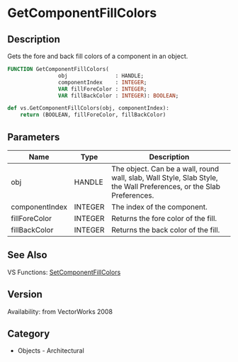 # GetComponentFillColors

## Description
Gets the fore and back fill colors of a component in an object.

```pascal
FUNCTION GetComponentFillColors(
				obj               : HANDLE;
				componentIndex    : INTEGER;
				VAR fillForeColor : INTEGER;
				VAR fillBackColor : INTEGER): BOOLEAN;
```

```python
def vs.GetComponentFillColors(obj, componentIndex):
    return (BOOLEAN, fillForeColor, fillBackColor)
```

## Parameters
|Name|Type|Description|
|---|---|---|
|obj|HANDLE|The object. Can be a wall, round wall, slab, Wall Style, Slab Style, the Wall Preferences, or the Slab Preferences.|
|componentIndex|INTEGER|The index of the component.|
|fillForeColor|INTEGER|Returns the fore color of the fill.|
|fillBackColor|INTEGER|Returns the back color of the fill.|

## See Also
VS Functions:
[SetComponentFillColors](SetComponentFillColors.md)

## Version
Availability: from VectorWorks 2008

## Category
* Objects - Architectural

